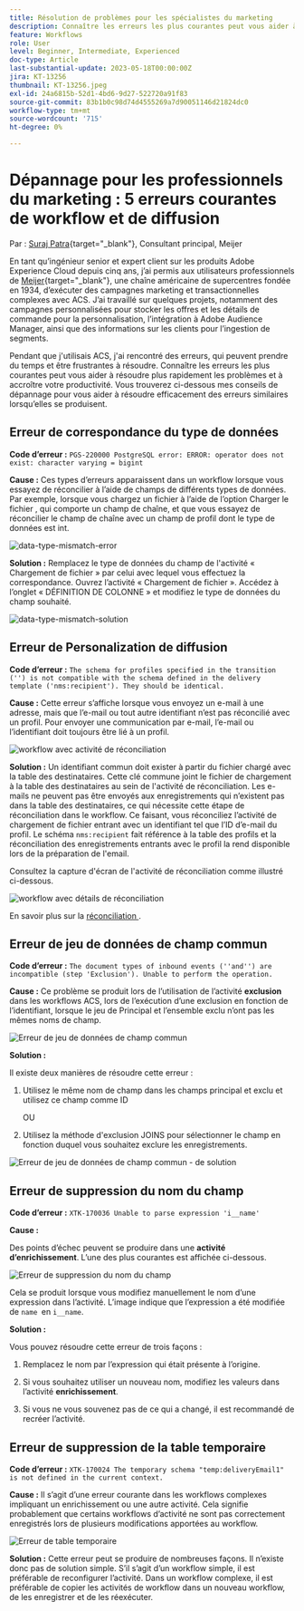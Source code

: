 ```yaml
---
title: Résolution de problèmes pour les spécialistes du marketing
description: Connaître les erreurs les plus courantes peut vous aider à résoudre plus rapidement les problèmes et à accroître votre productivité. Ces conseils de dépannage vous aident à résoudre efficacement des erreurs similaires lorsqu’elles se produisent.
feature: Workflows
role: User
level: Beginner, Intermediate, Experienced
doc-type: Article
last-substantial-update: 2023-05-18T00:00:00Z
jira: KT-13256
thumbnail: KT-13256.jpeg
exl-id: 24a6815b-52d1-4bd6-9d27-522720a91f83
source-git-commit: 83b1b0c98d74d4555269a7d90051146d21824dc0
workflow-type: tm+mt
source-wordcount: '715'
ht-degree: 0%

---
```


# Dépannage pour les professionnels du marketing : 5 erreurs courantes de workflow et de diffusion

Par : [Suraj Patra](https://www.linkedin.com/in/suraj-p-51612053/){target="_blank"}, Consultant principal, Meijer

En tant qu’ingénieur senior et expert client sur les produits Adobe Experience Cloud depuis cinq ans, j’ai permis aux utilisateurs professionnels de [Meijer](https://www.meijer.com/){target="_blank"}, une chaîne américaine de supercentres fondée en 1934, d’exécuter des campagnes marketing et transactionnelles complexes avec ACS. J’ai travaillé sur quelques projets, notamment des campagnes personnalisées pour stocker les offres et les détails de commande pour la personnalisation, l’intégration à Adobe Audience Manager, ainsi que des informations sur les clients pour l’ingestion de segments.


Pendant que j&#39;utilisais ACS, j&#39;ai rencontré des erreurs, qui peuvent prendre du temps et être frustrantes à résoudre. Connaître les erreurs les plus courantes peut vous aider à résoudre plus rapidement les problèmes et à accroître votre productivité. Vous trouverez ci-dessous mes conseils de dépannage pour vous aider à résoudre efficacement des erreurs similaires lorsqu’elles se produisent.

## Erreur de correspondance du type de données

**Code d’erreur :**
`PGS-220000 PostgreSQL error: ERROR: operator does not exist: character varying = bigint`

**Cause :**
Ces types d’erreurs apparaissent dans un workflow lorsque vous essayez de réconcilier à l’aide de champs de différents types de données. Par exemple, lorsque vous chargez un fichier à l’aide de l’option Charger le fichier , qui comporte un champ de chaîne, et que vous essayez de réconcilier le champ de chaîne avec un champ de profil dont le type de données est int.

![data-type-mismatch-error](/help/assets/kt-13256/data-type-mismatch.png)

**Solution :**
Remplacez le type de données du champ de l&#39;activité « Chargement de fichier » par celui avec lequel vous effectuez la correspondance. Ouvrez l’activité « Chargement de fichier ». Accédez à l’onglet « DÉFINITION DE COLONNE » et modifiez le type de données du champ souhaité.


![data-type-mismatch-solution](/help/assets/kt-13256/data-type-mismatch-solution.png)

## Erreur de Personalization de diffusion

**Code d’erreur :**
`The schema for profiles specified in the transition ('') is not compatible with the schema defined in the delivery template ('nms:recipient'). They should be identical.`

**Cause :**
Cette erreur s’affiche lorsque vous envoyez un e-mail à une adresse, mais que l’e-mail ou tout autre identifiant n’est pas réconcilié avec un profil. Pour envoyer une communication par e-mail, l’e-mail ou l’identifiant doit toujours être lié à un profil.

![workflow avec activité de réconciliation](/help/assets/kt-13256/del-persn-error-wf.png)

**Solution :**
Un identifiant commun doit exister à partir du fichier chargé avec la table des destinataires. Cette clé commune joint le fichier de chargement à la table des destinataires au sein de l&#39;activité de réconciliation. Les e-mails ne peuvent pas être envoyés aux enregistrements qui n’existent pas dans la table des destinataires, ce qui nécessite cette étape de réconciliation dans le workflow. Ce faisant, vous réconciliez l’activité de chargement de fichier entrant avec un identifiant tel que l’ID d’e-mail du profil. Le schéma `nms:recipient` fait référence à la table des profils et la réconciliation des enregistrements entrants avec le profil la rend disponible lors de la préparation de l&#39;email.

Consultez la capture d&#39;écran de l&#39;activité de réconciliation comme illustré ci-dessous.

![workflow avec détails de réconciliation](/help/assets/kt-13256/del-persn-error-wf-solution.png)

En savoir plus sur la [ réconciliation ](https://experienceleague.adobe.com/en/docs/campaign-standard/using/managing-processes-and-data/data-management-activities/reconciliation).

## Erreur de jeu de données de champ commun

**Code d’erreur :**
`The document types of inbound events (''and'') are incompatible (step 'Exclusion'). Unable to perform the operation. `

**Cause :**
Ce problème se produit lors de l’utilisation de l’activité **exclusion** dans les workflows ACS, lors de l’exécution d’une exclusion en fonction de l’identifiant, lorsque le jeu de Principal et l’ensemble exclu n’ont pas les mêmes noms de champ.


![Erreur de jeu de données de champ commun](/help/assets/kt-13256/dataset-error.png)

**Solution :**

Il existe deux manières de résoudre cette erreur :

1. Utilisez le même nom de champ dans les champs principal et exclu et utilisez ce champ comme ID

   OU

2. Utilisez la méthode d&#39;exclusion JOINS pour sélectionner le champ en fonction duquel vous souhaitez exclure les enregistrements.

![Erreur de jeu de données de champ commun - ](/help/assets/kt-13256/dataset-error-solution.png) de solution

## Erreur de suppression du nom du champ

**Code d’erreur :**
`XTK-170036 Unable to parse expression 'i__name'`

**Cause :**

Des points d’échec peuvent se produire dans une **activité d’enrichissement**. L’une des plus courantes est affichée ci-dessous.

![Erreur de suppression du nom du champ](/help/assets/kt-13256/field-name-dropped-error.png)

Cela se produit lorsque vous modifiez manuellement le nom d’une expression dans l’activité. L’image indique que l’expression a été modifiée de `name `en `i__name`.

**Solution :**

Vous pouvez résoudre cette erreur de trois façons :

1. Remplacez le nom par l’expression qui était présente à l’origine.

2. Si vous souhaitez utiliser un nouveau nom, modifiez les valeurs dans l’activité **enrichissement**.

3. Si vous ne vous souvenez pas de ce qui a changé, il est recommandé de recréer l’activité.

## Erreur de suppression de la table temporaire 

**Code d’erreur :**
`XTK-170024 The temporary schema "temp:deliveryEmail1" is not defined in the current context.`

**Cause :**
Il s’agit d’une erreur courante dans les workflows complexes impliquant un enrichissement ou une autre activité. Cela signifie probablement que certains workflows d’activité ne sont pas correctement enregistrés lors de plusieurs modifications apportées au workflow.

![Erreur de table temporaire ](/help/assets/kt-13256/temp-table-dropped-error.png)

**Solution :**
Cette erreur peut se produire de nombreuses façons. Il n’existe donc pas de solution simple. S’il s’agit d’un workflow simple, il est préférable de reconfigurer l’activité. Dans un workflow complexe, il est préférable de copier les activités de workflow dans un nouveau workflow, de les enregistrer et de les réexécuter.
